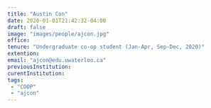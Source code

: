 ```yaml
---
title: "Austin Con"
date: 2020-01-01T21:42:32-04:00
draft: false
image: "images/people/ajcon.jpg"
office:
tenure: "Undergraduate co-op student (Jan-Apr, Sep-Dec, 2020)"
extention:
email: "ajcon@edu.uwaterloo.ca"
previousInstitution: 
curentInstitution: 
tags:
 - "COOP"
 - "ajcon"
---
```

